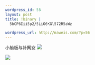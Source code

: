 ```yaml
--- 
wordpress_id: 56
layout: post
title: !binary |
  5bCP6Iii5p2/5LiO6KGl572R5aWz

wordpress_url: http://maweis.com/?p=56
---
```

小舢板与补网女
<img src="http://maweis.com/m/029.jpg" />

<img src="http://maweis.com/m/084.jpg" />
